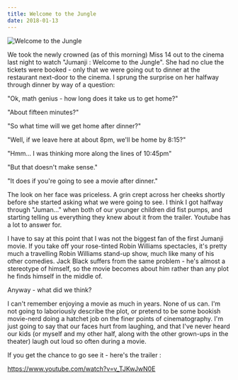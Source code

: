 ```yaml
---
title: Welcome to the Jungle
date: 2018-01-13
---
```


![Welcome to the Jungle](https://source.unsplash.com/jpkvklXwt98/1600x900)

We took the newly crowned (as of this morning) Miss 14 out to the cinema last night to watch "Jumanji : Welcome to the Jungle". She had no clue the tickets were booked - only that we were going out to dinner at the restaurant next-door to the cinema. I sprung the surprise on her halfway through dinner by way of a question:

"Ok, math genius - how long does it take us to get home?"

"About fifteen minutes?"

"So what time will we get home after dinner?"

"Well, if we leave here at about 8pm, we'll be home by 8:15?"

"Hmm... I was thinking more along the lines of 10:45pm"

"But that doesn't make sense."

"It does if you're going to see a movie after dinner."

The look on her face was priceless. A grin crept across her cheeks shortly before she started asking what we were going to see. I think I got halfway through "Juman..." when both of our younger children did fist pumps, and starting telling us everything they knew about it from the trailer. Youtube has a lot to answer for.

I have to say at this point that I was not the biggest fan of the first Jumanji movie. If you take off your rose-tinted Robin Williams spectacles, it's pretty much a travelling Robin Williams stand-up show, much like many of his other comedies. Jack Black suffers from the same problem - he's almost a stereotype of himself, so the movie becomes about him rather than any plot he finds himself in the middle of.

Anyway - what did we think?

I can't remember enjoying a movie as much in years. None of us can. I'm not going to laboriously describe the plot, or pretend to be some bookish movie-nerd doing a hatchet job on the finer points of cinematography. I'm just going to say that our faces hurt from laughing, and that I've never heard our kids (or myself and my other half, along with the other grown-ups in the theater) laugh out loud so often during a movie.

If you get the chance to go see it - here's the trailer :

https://www.youtube.com/watch?v=v_TJKwJwN0E